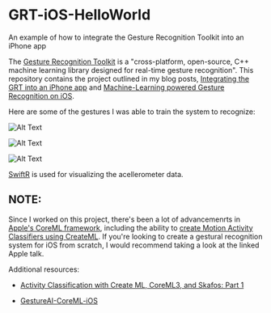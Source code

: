 # GRT-iOS-HelloWorld
An example of how to integrate the Gesture Recognition Toolkit into an
iPhone app


The [Gesture Recognition Toolkit](https://github.com/nickgillian/grt) is a "cross-platform, open-source, C++ machine learning library 
designed for real-time gesture recognition". This repository contains the project outlined in my blog posts, [Integrating the GRT into an 
iPhone app](https://www.nickarner.com/blog/2017/8/21/integrating-the-grt-into-an-iphone-app) and [Machine-Learning powered Gesture Recognition on iOS](https://www.nickarner.com/blog/machine-learning-powered-gesture-recognition-on-ios).

Here are some of the gestures I was able to train the system to 
recognize:

![Alt Text](https://github.com/narner/GRT-iOS-HelloWorld/raw/master/ReadmeResources/Gesture1.gif)

![Alt Text](https://github.com/narner/GRT-iOS-HelloWorld/raw/master/ReadmeResources/Gesture2.gif)

![Alt Text](https://github.com/narner/GRT-iOS-HelloWorld/raw/master/ReadmeResources/Gesture3.gif)

[SwiftR](https://github.com/kalanyuz/SwiftR) is used for visualizing 
the acellerometer data. 


## NOTE:
Since I worked on this project, there's been a lot of advancemenrts in [Apple's CoreML framework](https://developer.apple.com/documentation/coreml), including the ability to [create Motion Activity Classifiers using CreateML](https://developer.apple.com/videos/play/wwdc2019/426/). If you're looking to create a gestural recognition system for iOS from scratch, I would recommend taking a look at the linked Apple talk. 

Additional resources: 
* [Activity Classification with Create ML, CoreML3, and Skafos: Part 1](https://medium.com/skafosai/activity-classification-with-create-ml-coreml3-and-skafos-part-1-8f130b5701f6)

* [GestureAI-CoreML-iOS](https://github.com/akimach/GestureAI-CoreML-iOS)
